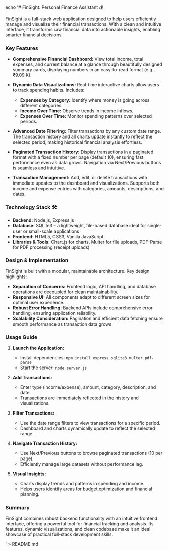 echo '# FinSight: Personal Finance Assistant 💰

FinSight is a full-stack web application designed to help users efficiently manage and visualize their financial transactions. With a clean and intuitive interface, it transforms raw financial data into actionable insights, enabling smarter financial decisions.

### Key Features

* **Comprehensive Financial Dashboard:** View total income, total expenses, and current balance at a glance through beautifully designed summary cards, displaying numbers in an easy-to-read format (e.g., ₹9.09 K).

* **Dynamic Data Visualizations:** Real-time interactive charts allow users to track spending habits. Includes:
  - **Expenses by Category:** Identify where money is going across different categories.
  - **Income Over Time:** Observe trends in income inflows.
  - **Expenses Over Time:** Monitor spending patterns over selected periods.

* **Advanced Date Filtering:** Filter transactions by any custom date range. The transaction history and all charts update instantly to reflect the selected period, making historical financial analysis effortless.

* **Paginated Transaction History:** Display transactions in a paginated format with a fixed number per page (default 10), ensuring fast performance even as data grows. Navigation via Next/Previous buttons is seamless and intuitive.

* **Transaction Management:** Add, edit, or delete transactions with immediate updates to the dashboard and visualizations. Supports both income and expense entries with categories, amounts, descriptions, and dates.

### Technology Stack 🛠️

* **Backend:** Node.js, Express.js
* **Database:** SQLite3 – a lightweight, file-based database ideal for single-user or small-scale applications
* **Frontend:** HTML5, CSS3, Vanilla JavaScript
* **Libraries & Tools:** Chart.js for charts, Multer for file uploads, PDF-Parse for PDF processing (receipt uploads)

### Design & Implementation

FinSight is built with a modular, maintainable architecture. Key design highlights:

* **Separation of Concerns:** Frontend logic, API handling, and database operations are decoupled for clean maintainability.
* **Responsive UI:** All components adapt to different screen sizes for optimal user experience.
* **Robust Error Handling:** Backend APIs include comprehensive error handling, ensuring application reliability.
* **Scalability Consideration:** Pagination and efficient data fetching ensure smooth performance as transaction data grows.

### Usage Guide

1. **Launch the Application:**
   - Install dependencies: `npm install express sqlite3 multer pdf-parse`
   - Start the server: `node server.js`

2. **Add Transactions:**
   - Enter type (income/expense), amount, category, description, and date.
   - Transactions are immediately reflected in the history and visualizations.

3. **Filter Transactions:**
   - Use the date range filters to view transactions for a specific period.
   - Dashboard and charts dynamically update to reflect the selected range.

4. **Navigate Transaction History:**
   - Use Next/Previous buttons to browse paginated transactions (10 per page).
   - Efficiently manage large datasets without performance lag.

5. **Visual Insights:**
   - Charts display trends and patterns in spending and income.
   - Helps users identify areas for budget optimization and financial planning.

### Summary

FinSight combines robust backend functionality with an intuitive frontend interface, offering a powerful tool for financial tracking and analysis. Its features, dynamic visualizations, and clean codebase make it an ideal showcase of practical full-stack development skills.

' > README.md
